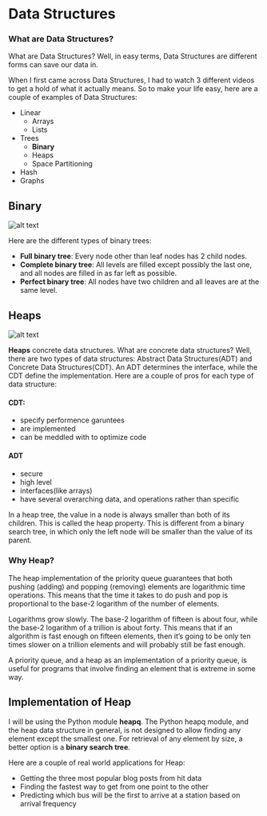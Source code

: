 # Data Structures
### What are Data Structures?

What are Data Structures? Well, in easy terms, Data Structures are different forms can save our data in.

When I first came across Data Structures, I had to watch 3 different videos to get a hold of what it actually means.
So to make your life easy, here are a couple of examples of Data Structures:
 - Linear
    - Arrays
    - Lists
 - Trees
    - **Binary**
    - Heaps
    - Space Partitioning
 - Hash
 - Graphs
 
 
 ## Binary
 
 ![alt text](https://study.com/cimages/multimages/16/0e0646ba-30e5-40d9-b45c-a138f038f05b_full_complete_perfect.png)


Here are the different types of binary trees: 
- **Full binary tree**: Every node other than leaf nodes has 2 child nodes.
- **Complete binary tree**: All levels are filled except possibly the last one, and all nodes are filled in as far left as possible.
- **Perfect binary tree**: All nodes have two children and all leaves are at the same level.
 
 ## Heaps
 ![alt text](https://media.geeksforgeeks.org/wp-content/cdn-uploads/MinHeapAndMaxHeap.png)
 
 **Heaps** concrete data structures. What are concrete data structures? Well, there are two types of data structures: Abstract Data Structures(ADT) and Concrete Data Structures(CDT). An ADT determines the interface, while the CDT define the implementation.
 Here are  a couple of pros for each type of data structure:
 
 #### CDT:
  - specify performence garuntees
  - are implemented
  - can be meddled with to optimize code
  
 #### ADT
 - secure
 - high level
 - interfaces(like arrays)
 - have several overarching data, and operations rather than specific
 
 In a heap tree, the value in a node is always smaller than both of its children. This is called the heap property. This is different from a binary search tree, in which only the left node will be smaller than the value of its parent.
 
 ### Why Heap?
 The heap implementation of the priority queue guarantees that both pushing (adding) and popping (removing) elements are logarithmic time operations. This means that the time it takes to do push and pop is proportional to the base-2 logarithm of the number of elements.

Logarithms grow slowly. The base-2 logarithm of fifteen is about four, while the base-2 logarithm of a trillion is about forty. This means that if an algorithm is fast enough on fifteen elements, then it’s going to be only ten times slower on a trillion elements and will probably still be fast enough.
 
 A priority queue, and a heap as an implementation of a priority queue, is useful for programs that involve finding an element that is extreme in some way.
 
 ## Implementation of Heap
 
 I will be using the Python module **heapq**. The Python heapq module, and the heap data structure in general, is not designed to allow finding any element except the smallest one. For retrieval of any element by size, a better option is a **binary search tree**.
 
 Here are a couple of real world applications for Heap:
 - Getting the three most popular blog posts from hit data
- Finding the fastest way to get from one point to the other
- Predicting which bus will be the first to arrive at a station based on arrival frequency
 
